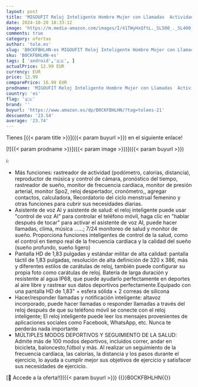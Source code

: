 ```yaml
---
layout: post
title: 'MIGOUFIT Reloj Inteligente Hombre Mujer con Llamadas  Actividad Fitness 1.83   Smartwatch Militar con Podómetro Sueño de Asistente de Voz SpO2 con 100+ Deportes Modos de Compatible para Android iOS'
date: 2024-10-28 18:33:12
image: 'https://m.media-amazon.com/images/I/41TWyHxQftL._SL500_._SL400_.jpg'
comments: true
category: ofertas
author: 'tole.es'
slug: 'B0CKFBHLHN-es MIGOUFIT Reloj Inteligente Hombre Mujer con Llamadas...'
sku: 'B0CKFBHLHN-es'
tags: [ 'android','🇪🇸', ]
actualPrice: 12.99 EUR
currency: EUR
price: 12.99
comparePrice: 16.99 EUR
prodname: 'MIGOUFIT Reloj Inteligente Hombre Mujer con Llamadas  Actividad Fitness 1.83   Smartwatch Militar con Podómetro Sueño de Asistente de Voz SpO2 con 100+ Deportes Modos de Compatible para Android iOS'
country: 'es'
flag: '🇪🇸'
brand: ''
buyurl: 'https://www.amazon.es/dp/B0CKFBHLHN/?tag=tolees-21'
descuento: '23.54'
average: '23.74'
---
```


Tienes [{{< param title >}}]({{< param buyurl >}}) en el siguiente enlace!

[![{{< param prodname >}}]({{< param image >}})]({{< param buyurl >}})

ℹ️:

- Más funciones: rastreador de actividad (podómetro, calorías, distancia), reproductor de música y control de cámara, pronóstico del tiempo, rastreador de sueño, monitor de frecuencia cardíaca, monitor de presión arterial, monitor Spo2, reloj despertador, cronómetro,, agregar contactos, calculadora, Recordatorio del ciclo menstrual femenino y otras funciones para cubrir sus necesidades diarias.
- Asistente de voz AI y asistente de salud: el reloj inteligente puede usar "control de voz AI" para controlar el teléfono móvil, haga clic en "hablar después de tocar" para activar el asistente de voz AI, puede hacer llamadas, clima, música ......; 7/24 monitoreo de salud y monitor de sueño. Proporciona funciones inteligentes de control de la salud, como el control en tiempo real de la frecuencia cardíaca y la calidad del sueño (sueño profundo, sueño ligero)
- Pantalla HD de 1,83 pulgadas y estándar militar de alta calidad: pantalla táctil de 1,83 pulgadas, resolución de alta definición de 320 x 386, más y diferentes estilos de carátulas de reloj, también puede configurar su propia foto como carátulas de reloj. Batería de larga duración y resistente al agua IP68, que puede ayudarlo perfectamente en deportes al aire libre y rastrear sus datos deportivos perfectamente.Equipado con una pantalla HD de 1,83" + esfera sólida + 2 correas de silicona
- Hacer/responder llamadas y notificación inteligente: altavoz incorporado, puede hacer llamadas o responder llamadas a través del reloj después de que su teléfono móvil se conecte con el reloj inteligente; El reloj inteligente puede leer los mensajes provenientes de aplicaciones sociales como Facebook, WhatsApp, etc. Nunca te perderás nada importante
- MÚLTIPLES MODOS DEPORTIVOS Y SEGUIMIENTO DE LA SALUD: Admite más de 100 modos deportivos, incluidos correr, andar en bicicleta, baloncesto,fútbol y más. Al realizar un seguimiento de la frecuencia cardíaca, las calorías, la distancia y los pasos durante el ejercicio, lo ayuda a cumplir mejor sus objetivos de ejercicio y satisfacer sus necesidades de ejercicio.

[🛒 Accede a la oferta!!]({{< param buyurl >}})
{{<world>}}B0CKFBHLHN{{</world>}}
